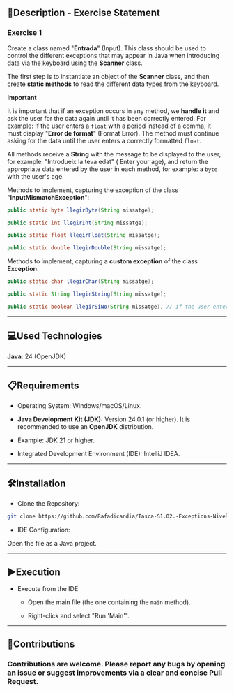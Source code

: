 ## 📄Description - Exercise Statement

### Exercise 1

Create a class named "**Entrada**" (Input). This class should be used to control the different exceptions that may
appear in Java when introducing data via the keyboard using the **Scanner** class.

The first step is to instantiate an object of the **Scanner** class, and then create **static methods** to read the
different data types from the keyboard.

**Important**

It is important that if an exception occurs in any method, we **handle it** and ask the user for the data again until it
has been correctly entered. For example: If the user enters a `float` with a period instead of a comma, it must
display "**Error de format**" (Format Error). The method must continue asking for the data until the user enters a
correctly formatted `float`.

All methods receive a **String** with the message to be displayed to the user, for example: "Introdueix la teva edat" (
Enter your age), and return the appropriate data entered by the user in each method, for example: a `byte` with the
user's age.

Methods to implement, capturing the exception of the class "**InputMismatchException**":

```java
public static byte llegirByte(String missatge);

public static int llegirInt(String missatge);

public static float llegirFloat(String missatge);

public static double llegirDouble(String missatge);
```

Methods to implement, capturing a **custom exception** of the class **Exception**:

```java
public static char llegirChar(String missatge);

public static String llegirString(String missatge);

public static boolean llegirSiNo(String missatge), // if the user enters "s", it returns "true", if the user enters "n", it returns "false".
```

-----

## 💻Used Technologies

**Java**: 24 (OpenJDK)

-----

## 📋Requirements

- Operating System: Windows/macOS/Linux.

- **Java Development Kit (JDK):** Version 24.0.1 (or higher). It is recommended to use an **OpenJDK** distribution.

- Example: JDK 21 or higher.

- Integrated Development Environment (IDE): IntelliJ IDEA.

-----

## 🛠️Installation

- Clone the Repository:

```bash
git clone https://github.com/Rafadicandia/Tasca-S1.02.-Exceptions-Nivell2.git
```

- IDE Configuration:

Open the file as a Java project.

-----

## ▶️Execution

- Execute from the IDE
    - Open the main file (the one containing the `main` method).

    - Right-click and select "Run 'Main'".

-----

## 🤝Contributions

### Contributions are welcome. Please report any bugs by opening an issue or suggest improvements via a clear and concise Pull Request.